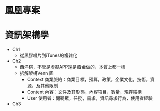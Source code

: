 # 鳳凰專案

# 資訊架構學
- Ch1 
    - 從黑膠唱片到iTunes的複雜化
- Ch2
    - 西洋棋，不管是虛擬APP還是黃金做的，本質上都一樣
    - 拆解架構Venn 圖
        - Context 商業脈絡：商業目標，預算，政策，企業文化，技術，資源，及其他限制
        - Content 內容：文件及其形態，內容項目，數量，現存結構
        - User 使用者：閱聽眾，任務，需求，資訊尋求行為，使用者經驗
- Ch3